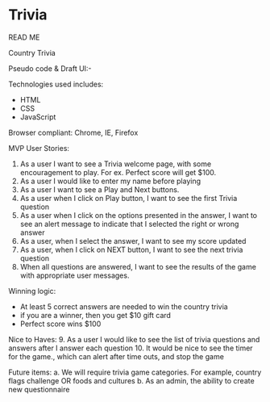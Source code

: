 # Trivia
READ ME

Country Trivia 

Pseudo code & Draft UI:-
 

Technologies used includes:
-	HTML
-	CSS
-	JavaScript

Browser compliant: Chrome, IE, Firefox 



MVP User Stories:
1.	As a user I want to see a Trivia welcome page, with some encouragement to play. For ex. Perfect score will get $100.
2.	As a user I would like to enter my name before playing
3.	As a user I want to see a Play and Next buttons.
4.	As a user when I click on Play button, I want to see the first Trivia question
5.	As a user when I click on the options presented in the answer, I want to see an alert message to indicate that I selected the right or wrong answer
6.	As a user, when I select the answer, I want to see my score updated
7.	As a user, when I click on NEXT button, I want to see the next trivia question
8.	When all questions are answered, I want to see the results of the game with appropriate user messages.

Winning logic:
- At least 5 correct answers are needed to win the country trivia
- if you are a winner, then you get $10 gift card
- Perfect score wins $100

Nice to Haves:
9.	As a user I would like to see the list of trivia questions and answers after I answer each question
10.	It would be nice to see the timer for the game., which can alert after time outs, and stop the game

Future items:
a.	We will require trivia game categories. For example, country flags challenge OR foods and cultures
b.	As an admin, the ability to create new questionnaire 
